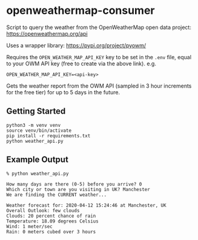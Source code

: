 # openweathermap-consumer

Script to query the weather from the OpenWeatherMap open data project: https://openweathermap.org/api

Uses a wrapper library: https://pypi.org/project/pyowm/

Requires the `OPEN_WEATHER_MAP_API_KEY` key to be set in the `.env` file, equal to your OWM API key (free to create via the above link). e.g. 
```
OPEN_WEATHER_MAP_API_KEY=<api-key>
```

Gets the weather report from the OWM API (sampled in 3 hour increments for the free tier) for up to 5 days in the future.

## Getting Started
```
python3 -m venv venv
source venv/bin/activate
pip install -r requirements.txt
python weather_api.py
```

## Example Output

```
% python weather_api.py

How many days are there (0-5) before you arrive? 0
Which city or town are you visiting in UK? Manchester
We are finding the CURRENT weather...

Weather forecast for: 2020-04-12 15:24:46 at Manchester, UK
Overall Outlook: few clouds
Clouds: 20 percent chance of rain
Temperature: 18.09 degrees Celsius
Wind: 1 meter/sec
Rain: 0 meters cubed over 3 hours
```